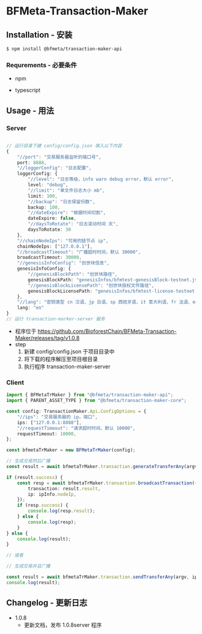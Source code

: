 # BFMeta-Transaction-Maker

## Installation - 安装

`$ npm install @bfmeta/transaction-maker-api`

### Requrements - 必要条件

-   npm

-   typescript

<!-- ## Docs & Community - 文档 & 社区 -->

<!-- 这里写我们的社区及文档的地址 -->

## Usage - 用法

### Server

```ts

// 运行目录下建 config/config.json 填入以下内容
{
    "//port": "交易服务器监听的端口号",
    port: 8888,
    "//loggerConfig": "日志配置",
    loggerConfig: {
        "//level": "日志等级，info warn debug error，默认 error",
        level: "debug",
        "//limit": "单文件日志大小 mb",
        limit: 100,
        "//backup": "日志保留份数",
        backup: 100,
        "//dateExpire": "根据时间切割",
        dateExpire: false,
        "//daysToRotate": "日志滚动时间 天",
        daysToRotate: 30
    },
    "//chainNodeIps": "可用的链节点 ip",
    chainNodeIps: ["127.0.0.1"],
    "//broadcastTimeout": "广播超时时间，默认 30000",
    broadcastTimeout: 30000,
    "//genesisInfoConfig": "创世块信息",
    genesisInfoConfig: {
        "//genesisBlockPath": "创世块路径",
        genesisBlockPath: "genesisInfos/bfmtest-genesisBlock-testnet.json",
        "//genesisBlockLicensePath": "创世块授权文件路径",
        genesisBlockLicensePath: "genesisInfos/bfmtest-license-testnet.json"
    },
    "//lang": "密钥类型 cn 汉语、jp 日语、sp 西班牙语、it 意大利语、fr 法语、en 英语",
    lang: "en"
}
// 运行 transaction-marker-server 服务

```

-   程序位于 https://github.com/BioforestChain/BFMeta-Transaction-Maker/releases/tag/v1.0.8
-   step
    1. 新建 config/config.json 于项目目录中
    2. 将下载的程序解压至项目根目录
    3. 执行程序 transaction-maker-server

### Client

```ts
import { BFMetaTrMaker } from "@bfmeta/transaction-maker-api";
import { PARENT_ASSET_TYPE } from "@bfmeta/transaction-maker-core";

const config: TransactionMaker.Api.ConfigOptions = {
    "//ips": "交易服务器的 ip，端口",
    ips: ["127.0.0.1:8888"],
    "//requestTimeout": "请求超时时间，默认 10000",
    requestTimeout: 10000,
};

const bfmetaTrMaker = new BFMetaTrMaker(config);

// 生成交易然后广播
const result = await bfmetaTrMaker.transaction.generateTransferAny(argv, ipInfo.ip);

if (result.success) {
    const resp = await bfmetaTrMaker.transaction.broadcastTransaction({
        transaction: result.result,
        ip: ipInfo.nodeIp,
    });
    if (resp.success) {
        console.log(resp.result);
    } else {
        console.log(resp);
    }
} else {
    console.log(result);
}

// 或者

// 生成交易并且广播

const result = await bfmetaTrMaker.transaction.sendTransferAny(argv, ipInfo);
console.log(result);
```

## Changelog - 更新日志

-   1.0.8
    -   更新文档，发布 1.0.8server 程序
